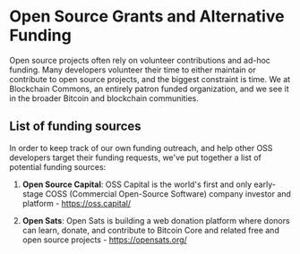 # Open Source Grants and Alternative Funding

Open source projects often rely on volunteer contributions and ad-hoc funding. Many developers volunteer their time to either maintain or contribute to open source projects, and the biggest constraint is time. We at Blockchain Commons, an entirely patron funded organization, and we see it in the broader Bitcoin and blockchain communities.

## List of funding sources

In order to keep track of our own funding outreach, and help other OSS developers target their funding requests, we've put together a list of potential funding sources:

1. **Open Source Capital**: OSS Capital is the world's first and only early-stage COSS (Commercial Open-Source Software) company investor and platform - https://oss.capital/

2. **Open Sats**: Open Sats is building a web donation platform where donors can learn, donate, and contribute to Bitcoin Core and related free and open source projects - https://opensats.org/
